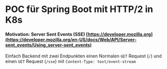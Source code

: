 # POC für Spring Boot mit HTTP/2 in K8s

#### Motivation: Server Sent Events (SSE) [https://developer.mozilla.org](https://developer.mozilla.org/en-US/docs/Web/API/Server-sent_events/Using_server-sent_events)

Einfach Backend mit zwei Endpunkten einen Normalen `GET` Request (`/`) und einen `GET` Request (`/sse`) mit `Content-Type: text/event-stream`
